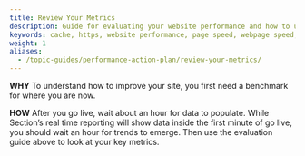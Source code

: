 ```yaml
---
title: Review Your Metrics
description: Guide for evaluating your website performance and how to use Section to make improvements.
keywords: cache, https, website performance, page speed, webpage speed, website security, content delivery network, CDN
weight: 1
aliases:
  - /topic-guides/performance-action-plan/review-your-metrics/
---
```

**WHY** To understand how to improve your site, you first need a benchmark for where you are now.

**HOW** After you go live, wait about an hour for data to populate.  While Section’s real time reporting will show data inside the first minute of go live, you should wait an hour for trends to emerge. Then use the evaluation guide above to look at your key metrics.
